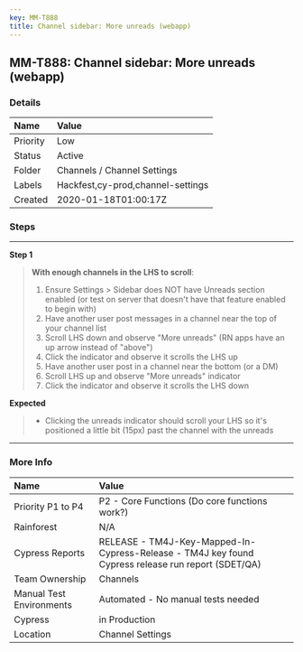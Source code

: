 ```yaml
---
key: MM-T888
title: Channel sidebar: More unreads (webapp)
---
```


## MM-T888: Channel sidebar: More unreads (webapp)

### Details

| Name     | Value                             |
| :------- | :-------------------------------- |
| Priority | Low                               |
| Status   | Active                            |
| Folder   | Channels / Channel Settings       |
| Labels   | Hackfest,cy-prod,channel-settings |
| Created  | 2020-01-18T01:00:17Z              |

### Steps

<hr/>

**Step 1**

> <article><strong>With enough channels in the LHS to scroll</strong>:<ol><li>Ensure Settings &gt; Sidebar does NOT have Unreads section enabled (or test on server that doesn't have that feature enabled to begin with)</li><li>Have another user post messages in a channel near the top of your channel list</li><li>Scroll LHS down and observe "More unreads" (RN apps have an up arrow instead of "above")</li><li>Click the indicator and observe it scrolls the LHS up</li><li>Have another user post in a channel near the bottom (or a DM)</li><li>Scroll LHS up and observe "More unreads" indicator</li><li>Click the indicator and observe it scrolls the LHS down</li></ol></article>

**Expected**

> <article><ul><li>Clicking the unreads indicator should scroll your LHS so it's positioned a little bit (15px) past the channel with the unreads</li></ul></article>

<hr/>

### More Info

| Name                     | Value                                                                                              |
| :----------------------- | :------------------------------------------------------------------------------------------------- |
| Priority P1 to P4        | P2 - Core Functions (Do core functions work?)                                                      |
| Rainforest               | N/A                                                                                                |
| Cypress Reports          | RELEASE - TM4J-Key-Mapped-In-Cypress-Release - TM4J key found Cypress release run report (SDET/QA) |
| Team Ownership           | Channels                                                                                           |
| Manual Test Environments | Automated - No manual tests needed                                                                 |
| Cypress                  | in Production                                                                                      |
| Location                 | Channel Settings                                                                                   |
